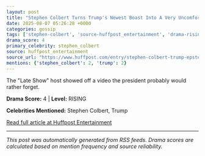 ```yaml
---
layout: post
title: "Stephen Colbert Turns Trump's Newest Boast Into A Very Uncomfortable Reminder"
date: 2025-08-07 05:26:28 +0000
categories: gossip
tags: ['stephen-colbert', 'source-huffpost_entertainment', 'drama-rising']
drama_score: 4
primary_celebrity: stephen_colbert
source: huffpost_entertainment
source_url: "https://www.huffpost.com/entry/stephen-colbert-trump-epstein_n_689180bfe4b0eacd23de5fb8"
mentions: {'stephen_colbert': 2, 'trump': 2}
---
```


The "Late Show" host showed off a video the president probably would rather forget.

**Drama Score:** 4 | **Level:** RISING

**Celebrities Mentioned:** Stephen Colbert, Trump

[Read full article at Huffpost Entertainment](https://www.huffpost.com/entry/stephen-colbert-trump-epstein_n_689180bfe4b0eacd23de5fb8)

---
*This post was automatically generated from RSS feeds. Drama scores are calculated based on mention frequency and source reliability.*
